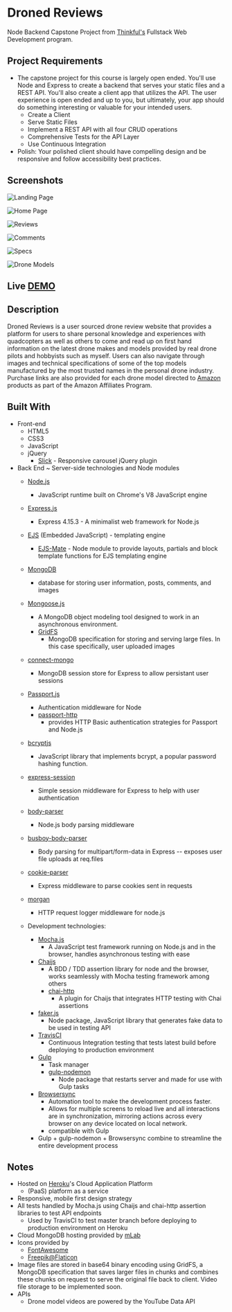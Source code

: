 # Droned Reviews
Node Backend Capstone Project from [Thinkful's](https://www.thinkful.com/) Fullstack Web Development program. 

## Project Requirements
* The capstone project for this course is largely open ended. You'll use Node and Express to create a backend that serves your static files and a REST API. You'll also create a client app that utilizes the API. The user experience is open ended and up to you, but ultimately, your app should do something interesting or valuable for your intended users. 
  * Create a Client 
  * Serve Static Files
  * Implement a REST API with all four CRUD operations
  * Comprehensive Tests for the API Layer
  * Use Continuous Integration
* Polish: Your polished client should have compelling design and be responsive and follow accessibility best practices.

## Screenshots
![Landing Page](./working-screenshots/home-page-alien-search.png?raw=true "Landing Page")

![Home Page](./working-screenshots/alien-query.png?raw=true "Home Page")

![Reviews](./working-screenshots/alien-detail-page-with-similar-carousel.png?raw=true "Reviews")

![Comments](./working-screenshots/silicon-valley-detail-page.png?raw=true "Comments")

![Specs](./working-screenshots/popular-movies.png?raw=true "Specs")

![Drone Models](./working-screenshots/discover-content.png?raw=true "Drone Models")

## Live [DEMO](http://www.droned.reviews/)

## Description
Droned Reviews is a user sourced drone review website that provides a platform for users to share personal knowledge and experiences with quadcopters as well as others to come and read up on first hand information on the latest drone makes and models provided by real drone pilots and hobbyists such as myself. Users can also navigate through images and technical specifications of some of the top models manufactured by the most trusted names in the personal drone industry. Purchase links are also provided for each drone model directed to [Amazon](https://www.amazon.com/) products as part of the Amazon Affiliates Program.

## Built With
* Front-end
  * HTML5 
  * CSS3
  * JavaScript
  * jQuery
     * [Slick](http://kenwheeler.github.io/slick/) - Responsive carousel jQuery plugin
* Back End ~ Server-side technologies and Node modules
    * [Node.js](https://nodejs.org/en/)
        * JavaScript runtime built on Chrome's V8 JavaScript engine
    * [Express.js](https://expressjs.com/)
        * Express 4.15.3 - A minimalist web framework for Node.js
    * [EJS](https://www.npmjs.com/package/ejs) (Embedded JavaScript) - templating engine
        * [EJS-Mate](https://www.npmjs.com/package/ejs-mate) - Node module to provide layouts, partials and block template functions for EJS templating engine
    * [MongoDB](https://www.mongodb.com/?_ga=2.47578087.1554352097.1503448576-1150300201.1500135506)
        * database for storing user information, posts, comments, and images
    * [Mongoose.js](http://mongoosejs.com/)
        * A MongoDB object modeling tool designed to work in an asynchronous environment.   
        * [GridFS](https://docs.mongodb.com/manual/core/gridfs/)
            * MongoDB specification for storing and serving large files. In this case specifically, user uploaded images
    * [connect-mongo](https://www.npmjs.com/package/connect-mongo)
        * MongoDB session store for Express to allow persistant user sessions
    * [Passport.js](http://passportjs.org/docs)
        * Authentication middleware for Node
        * [passport-http](https://github.com/jaredhanson/passport-http)
            * provides HTTP Basic authentication strategies for Passport and Node.js
    * [bcryptjs](https://www.npmjs.com/package/bcryptjs)
        * JavaScript library that implements bcrypt, a popular password hashing function. 
    * [express-session](https://github.com/expressjs/session)
        * Simple session middleware for Express to help with user authentication
    * [body-parser](https://github.com/expressjs/body-parser)
        * Node.js body parsing middleware 
    * [busboy-body-parser](https://www.npmjs.com/package/busboy-body-parser)
        * Body parsing for multipart/form-data in Express -- exposes user file uploads at req.files
    * [cookie-parser](https://github.com/expressjs/cookie-parser)
        * Express middleware to parse cookies sent in requests
    * [morgan](https://github.com/expressjs/morgan)
        * HTTP request logger middleware for node.js

    * Development technologies:
        * [Mocha.js](https://mochajs.org/)
            * A JavaScript test framework running on Node.js and in the browser, handles asynchronous testing with ease
        * [Chaijs](http://chaijs.com/)
            * A BDD / TDD assertion library for node and the browser, works seamlessly with Mocha testing framework among others
            * [chai-http](http://chaijs.com/plugins/chai-http/) 
                * A plugin for Chaijs that integrates HTTP testing with Chai assertions
        * [faker.js](https://github.com/marak/Faker.js/)
            * Node package, JavaScript library that generates fake data to be used in testing API
        * [TravisCI](https://travis-ci.org/)
            * Continuous Integration testing that tests latest build before deploying to production environment
        * [Gulp](https://gulpjs.com/)
            * Task manager
            * [gulp-nodemon](https://www.npmjs.com/package/gulp-nodemon) 
                * Node package that restarts server and made for use with Gulp tasks
        * [Browsersync](https://www.browsersync.io/)
            * Automation tool to make the development process faster. 
            * Allows for multiple screens to reload live and all interactions are in synchronization, mirroring actions across every browser on any device located on local network.
            * compatible with Gulp
        * Gulp + gulp-nodemon + Browsersync combine to streamline the entire development process

## Notes
* Hosted on [Heroku](https://heroku.com/)'s Cloud Application Platform 
    * (PaaS) platform as a service
* Responsive, mobile first design strategy 
* All tests handled by Mocha.js using Chaijs and chai-http assertion libraries to test API endpoints
    * Used by TravisCI to test master branch before deploying to production environment on Heroku
* Cloud MongoDB hosting provided by [mLab](https://mlab.com/)
* Icons provided by 
    * [FontAwesome](http://fontawesome.io/)
    * [Freepik@Flaticon](https://www.flaticon.com/authors/freepik)
* Image files are stored in base64 binary encoding using GridFS, a MongoDB specification that saves larger files in chunks and combines these chunks on request to serve the original file back to client. Video file storage to be implemented soon.
* APIs
  * Drone model videos are powered by the YouTube Data API